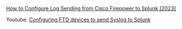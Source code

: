 [How to Configure Log Sending from Cisco Firepower to Splunk [2023]](https://underdefense.com/guides/how-to-configure-log-sending-from-cisco-firepower-to-splunk/)

Youtube:
[Configuring FTD devices to send Syslog to Splunk](https://www.youtube.com/watch?v=GjKavkRbUVg)
